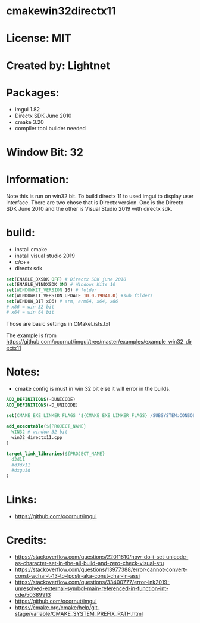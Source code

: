 # cmakewin32directx11

# License: MIT

# Created by: Lightnet

# Packages:
 * imgui 1.82
 * Directx SDK June 2010
 * cmake 3.20
 * compiler tool builder needed

# Window Bit: 32

# Information:
  Note this is run on win32 bit. To build directx 11 to used imgui to display user interface. There are two chose that is Directx version. One is the Directx SDK June 2010 and the other is Visual Studio 2019 with directx sdk.

# build:
 * install cmake
 * install visual studio 2019
  * c/c++
  * directx sdk
```cmake
set(ENABLE_DXSDK OFF) # Directx SDK june 2010
set(ENABLE_WINDXSDK ON) # Windows Kits 10
set(WINDOWKIT_VERSION 10) # folder
set(WINDOWKIT_VERSION_UPDATE 10.0.19041.0) #sub folders
set(WINDOW_BIT x86) # arm, arm64, x64, x86
# x86 = win 32 bit
# x64 = win 64 bit
```
  Those are basic settings in CMakeLists.txt

  The example is from https://github.com/ocornut/imgui/tree/master/examples/example_win32_directx11

# Notes:
 * cmake config is must in win 32 bit else it will error in the builds.

```cmake
ADD_DEFINITIONS(-DUNICODE)
ADD_DEFINITIONS(-D_UNICODE)

set(CMAKE_EXE_LINKER_FLAGS "${CMAKE_EXE_LINKER_FLAGS} /SUBSYSTEM:CONSOLE")

add_executable(${PROJECT_NAME} 
  WIN32 # window 32 bit
  win32_directx11.cpp
)

target_link_libraries(${PROJECT_NAME} 
  d3d11
  #d3dx11
  #dxguid
)
```
# Links:
 * https://github.com/ocornut/imgui

# Credits:
 * https://stackoverflow.com/questions/22011610/how-do-i-set-unicode-as-character-set-in-the-all-build-and-zero-check-visual-stu
 * https://stackoverflow.com/questions/13977388/error-cannot-convert-const-wchar-t-13-to-lpcstr-aka-const-char-in-assi
 * https://stackoverflow.com/questions/33400777/error-lnk2019-unresolved-external-symbol-main-referenced-in-function-int-cde/50389913
 * https://github.com/ocornut/imgui
 * https://cmake.org/cmake/help/git-stage/variable/CMAKE_SYSTEM_PREFIX_PATH.html
